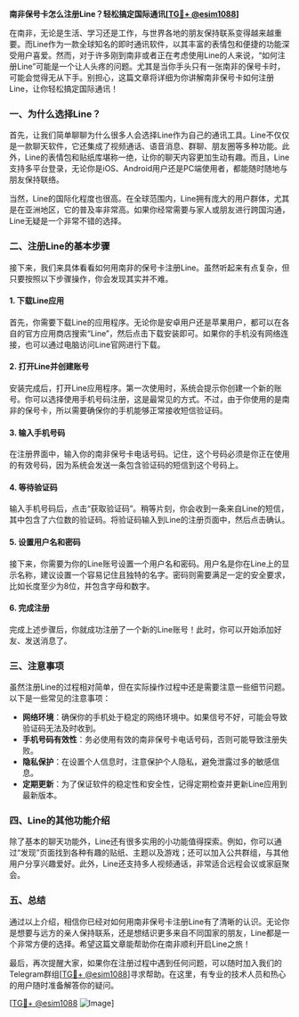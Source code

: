 **南非保号卡怎么注册Line？轻松搞定国际通讯[[TG💪+ @esim1088](https://t.me/s/esim1088)]**

在南非，无论是生活、学习还是工作，与世界各地的朋友保持联系变得越来越重要。而Line作为一款全球知名的即时通讯软件，以其丰富的表情包和便捷的功能深受用户喜爱。然而，对于许多刚到南非或者正在考虑使用Line的人来说，“如何注册Line”可能是一个让人头疼的问题。尤其是当你手头只有一张南非的保号卡时，可能会觉得无从下手。别担心，这篇文章将详细为你讲解南非保号卡如何注册Line，让你轻松搞定国际通讯！

### 一、为什么选择Line？

首先，让我们简单聊聊为什么很多人会选择Line作为自己的通讯工具。Line不仅仅是一款聊天软件，它还集成了视频通话、语音消息、群聊、朋友圈等多种功能。此外，Line的表情包和贴纸库堪称一绝，让你的聊天内容更加生动有趣。而且，Line支持多平台登录，无论你是iOS、Android用户还是PC端使用者，都能随时随地与朋友保持联络。

当然，Line的国际化程度也很高。在全球范围内，Line拥有庞大的用户群体，尤其是在亚洲地区，它的普及率非常高。如果你经常需要与家人或朋友进行跨国沟通，Line无疑是一个非常不错的选择。

### 二、注册Line的基本步骤

接下来，我们来具体看看如何用南非的保号卡注册Line。虽然听起来有点复杂，但只要按照以下步骤操作，你会发现其实并不难。

#### 1. 下载Line应用

首先，你需要下载Line的应用程序。无论你是安卓用户还是苹果用户，都可以在各自的官方应用商店搜索“Line”，然后点击下载安装即可。如果你的手机没有网络连接，也可以通过电脑访问Line官网进行下载。

#### 2. 打开Line并创建账号

安装完成后，打开Line应用程序。第一次使用时，系统会提示你创建一个新的账号。你可以选择使用手机号码注册，这是最常见的方式。不过，由于你使用的是南非的保号卡，所以需要确保你的手机能够正常接收短信验证码。

#### 3. 输入手机号码

在注册界面中，输入你的南非保号卡电话号码。记住，这个号码必须是你正在使用的有效号码，因为系统会发送一条包含验证码的短信到这个号码上。

#### 4. 等待验证码

输入手机号码后，点击“获取验证码”。稍等片刻，你会收到一条来自Line的短信，其中包含了六位数的验证码。将验证码输入到Line的注册页面中，然后点击确认。

#### 5. 设置用户名和密码

接下来，你需要为你的Line账号设置一个用户名和密码。用户名是你在Line上的显示名称，建议设置一个容易记住且独特的名字。密码则需要满足一定的安全要求，比如长度至少为8位，并包含字母和数字。

#### 6. 完成注册

完成上述步骤后，你就成功注册了一个新的Line账号！此时，你可以开始添加好友、发送消息了。

### 三、注意事项

虽然注册Line的过程相对简单，但在实际操作过程中还是需要注意一些细节问题。以下是一些常见的注意事项：

- **网络环境**：确保你的手机处于稳定的网络环境中。如果信号不好，可能会导致验证码无法及时收到。
- **手机号码有效性**：务必使用有效的南非保号卡电话号码，否则可能导致注册失败。
- **隐私保护**：在设置个人信息时，注意保护个人隐私，避免泄露过多的敏感信息。
- **定期更新**：为了保证软件的稳定性和安全性，记得定期检查并更新Line应用到最新版本。

### 四、Line的其他功能介绍

除了基本的聊天功能外，Line还有很多实用的小功能值得探索。例如，你可以通过“发现”页面找到各种有趣的贴纸、主题以及游戏；还可以加入公共群组，与其他用户分享兴趣爱好。此外，Line还支持多人视频通话，非常适合远程会议或家庭聚会。

### 五、总结

通过以上介绍，相信你已经对如何用南非保号卡注册Line有了清晰的认识。无论你是想要与远方的亲人保持联系，还是想结识更多来自不同国家的朋友，Line都是一个非常方便的选择。希望这篇文章能帮助你在南非顺利开启Line之旅！

最后，再次提醒大家，如果你在注册过程中遇到任何问题，可以随时加入我们的Telegram群组[[TG💪+ @esim1088](https://t.me/s/esim1088)]寻求帮助。在这里，有专业的技术人员和热心的用户随时准备解答你的疑问。

[[TG💪+ @esim1088](https://t.me/s/esim1088) ![Image](https://i.postimg.cc/4NQfJmqS/Snipaste-2025-05-13-00-14-12.png)]